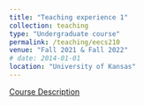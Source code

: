```yaml
---
title: "Teaching experience 1"
collection: teaching
type: "Undergraduate course"
permalink: /teaching/eecs210
venue: "Fall 2021 & Fall 2022"
# date: 2014-01-01
location: "University of Kansas"
---
```


[Course Description](https://catalog.ku.edu/search/?P=EECS%20210)
